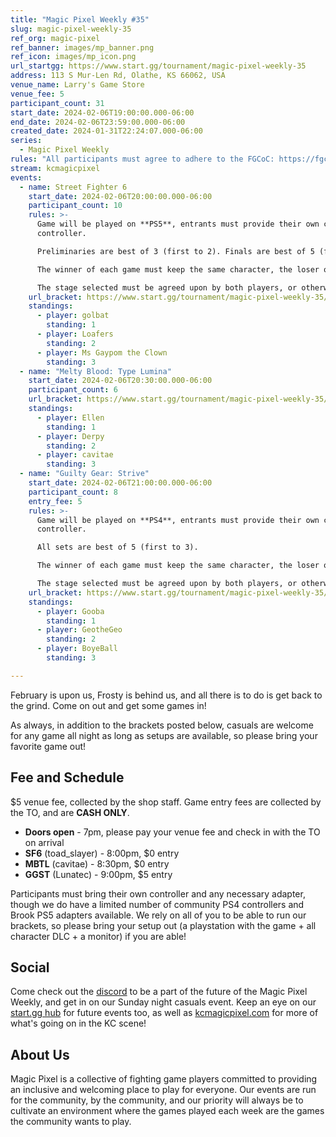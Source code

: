 ```yaml
---
title: "Magic Pixel Weekly #35"
slug: magic-pixel-weekly-35
ref_org: magic-pixel
ref_banner: images/mp_banner.png
ref_icon: images/mp_icon.png
url_startgg: https://www.start.gg/tournament/magic-pixel-weekly-35
address: 113 S Mur-Len Rd, Olathe, KS 66062, USA
venue_name: Larry's Game Store
venue_fee: 5
participant_count: 31
start_date: 2024-02-06T19:00:00.000-06:00
end_date: 2024-02-06T23:59:00.000-06:00
created_date: 2024-01-31T22:24:07.000-06:00
series:
  - Magic Pixel Weekly
rules: "All participants must agree to adhere to the FGCoC: https://fgcoc.com/"
stream: kcmagicpixel
events:
  - name: Street Fighter 6
    start_date: 2024-02-06T20:00:00.000-06:00
    participant_count: 10
    rules: >-
      Game will be played on **PS5**, entrants must provide their own compatible
      controller.  

      Preliminaries are best of 3 (first to 2). Finals are best of 5 (first to 3).  

      The winner of each game must keep the same character, the loser of that game may switch characters.  

      The stage selected must be agreed upon by both players, or otherwise selected at random.
    url_bracket: https://www.start.gg/tournament/magic-pixel-weekly-35/events/street-fighter-6/brackets/1570799/2355442
    standings:
      - player: golbat
        standing: 1
      - player: Loafers
        standing: 2
      - player: Ms Gaypom the Clown
        standing: 3
  - name: "Melty Blood: Type Lumina"
    start_date: 2024-02-06T20:30:00.000-06:00
    participant_count: 6
    url_bracket: https://www.start.gg/tournament/magic-pixel-weekly-35/events/melty-blood-type-lumina/brackets/1570800/2355443
    standings:
      - player: Ellen
        standing: 1
      - player: Derpy
        standing: 2
      - player: cavitae
        standing: 3
  - name: "Guilty Gear: Strive"
    start_date: 2024-02-06T21:00:00.000-06:00
    participant_count: 8
    entry_fee: 5
    rules: >-
      Game will be played on **PS4**, entrants must provide their own compatible
      controller.  

      All sets are best of 5 (first to 3).  

      The winner of each game must keep the same character, the loser of that game may switch characters.  

      The stage selected must be agreed upon by both players, or otherwise selected at random.
    url_bracket: https://www.start.gg/tournament/magic-pixel-weekly-35/events/strive/brackets/1570796/2355439
    standings:
      - player: Gooba
        standing: 1
      - player: GeotheGeo
        standing: 2
      - player: BoyeBall
        standing: 3

---
```


February is upon us, Frosty is behind us, and all there is to do is get back to the grind. Come on out and get some games in!

As always, in addition to the brackets posted below, casuals are welcome for any game all night as long as setups are available, so please bring your favorite game out! 

## Fee and Schedule
$5 venue fee, collected by the shop staff. Game entry fees are collected by the TO, and are **CASH ONLY**. 

- **Doors open** - 7pm, please pay your venue fee and check in with the TO on arrival
- **SF6** (toad_slayer) - 8:00pm, $0 entry
- **MBTL** (cavitae) - 8:30pm, $0 entry
- **GGST** (Lunatec) - 9:00pm, $5 entry

Participants must bring their own controller and any necessary adapter, though we do have a limited number of community PS4 controllers and Brook PS5 adapters available. We rely on all of you to be able to run our brackets, so please bring your setup out (a playstation with the game + all character DLC + a monitor) if you are able!  

## Social
Come check out the [discord](https://discord.gg/jkmn6CVrrQ) to be a part of the future of the Magic Pixel Weekly, and get in on our Sunday night casuals event. Keep an eye on our [start.gg hub](https://www.start.gg/hub/magic-pixel) for future events too, as well as [kcmagicpixel.com](https://kcmagicpixel.com) for more of what's going on in the KC scene!

## About Us

Magic Pixel is a collective of fighting game players committed to providing an inclusive and welcoming place to play for everyone. Our events are run for the community, by the community, and our priority will always be to cultivate an environment where the games played each week are the games the community wants to play.
  